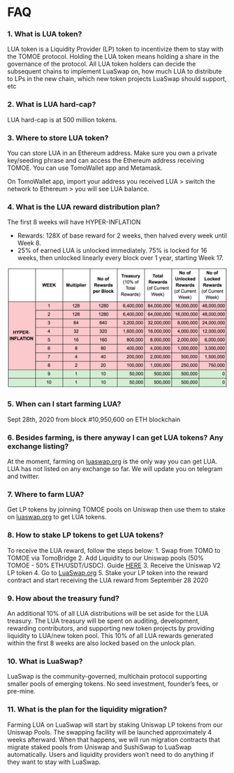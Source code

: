# FAQ

### 1. What is LUA token?

LUA token is a Liquidity Provider \(LP\) token to incentivize them to stay with the TOMOE protocol. Holding the LUA token means holding a share in the governance of the protocol. All LUA token holders can decide the subsequent chains to implement LuaSwap on, how much LUA to distribute to LPs in the new chain, which new token projects LuaSwap should support, etc

### 2. What is LUA hard-cap?

LUA hard-cap is at 500 million tokens.

### 3. Where to store LUA token?

You can store LUA in an Ethereum address. Make sure you own a private key/seeding phrase and can access the Ethereum address receiving TOMOE. You can use TomoWallet app and Metamask.

On TomoWallet app, import your address you received LUA &gt; switch the network to Ethereum &gt; you will see LUA balance.

### 4. What is the LUA reward distribution plan?

The first 8 weeks will have HYPER-INFLATION

* Rewards: 128X of base reward for 2 weeks, then halved every week until Week 8.
* 25% of earned LUA is unlocked immediately. 75% is locked for 16 weeks, then unlocked linearly every block over 1 year, starting Week 17.

![](../.gitbook/assets/screen-shot-2020-09-25-at-14.53.24.png)

### 5. When can I start farming LUA?

Sept 28th, 2020 from block \#10,950,600 on ETH blockchain

### 6. Besides farming, is there anyway I can get LUA tokens? Any exchange listing?

At the moment, farming on [luaswap.org](http://luaswap.org/) is the only way you can get LUA. LUA has not listed on any exchange so far. We will update you on telegram and twitter.

### 7. Where to farm LUA?

Get LP tokens by joinning TOMOE pools on Uniswap then use them to stake on [luaswap.org](http://luaswap.org/) to get LUA tokens.

### 8. How to stake LP tokens to get LUA tokens?

To receive the LUA reward, follow the steps below: 1. Swap from TOMO to TOMOE via TomoBridge 2. Add Liquidity to our Uniswap pools \(50% TOMOE - 50% ETH/USDT/USDC\). Guide [HERE](https://forum.tomochain.com/t/how-to-add-liquidity-to-tomoe-pools-on-uniswap/606) 3. Receive the Uniswap V2 LP token 4. Go to [LuaSwap.org](http://luaswap.org/) 5. Stake your LP token into the reward contract and start receiving the LUA reward from September 28 2020

### 9. How about the treasury fund?

An additional 10% of all LUA distributions will be set aside for the LUA treasury. The LUA treasury will be spent on auditing, development, rewarding contributors, and supporting new token projects by providing liquidity to LUA/new token pool. This 10% of all LUA rewards generated within the first 8 weeks are also locked based on the unlock plan.

### 10. What is LuaSwap?

LuaSwap is the community-governed, multichain protocol supporting smaller pools of emerging tokens. No seed investment, founder’s fees, or pre-mine.

### 11. What is the plan for the liquidity migration?

Farming LUA on LuaSwap will start by staking Uniswap LP tokens from our Uniswap Pools. The swapping facility will be launched approximately 4 weeks afterward. When that happens, we will run migration contracts that migrate staked pools from Uniswap and SushiSwap to LuaSwap automatically. Users and liquidity providers won’t need to do anything if they want to stay with LuaSwap.

